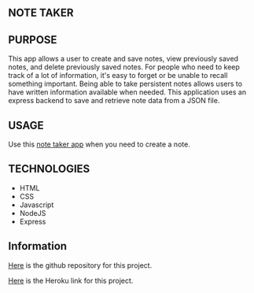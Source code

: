 ## NOTE TAKER

## PURPOSE
This app allows a user to create and save notes, view previously saved notes, and delete previously saved notes. For people who need to keep track of a lot of information, it's easy to forget or be unable to recall something important. Being able to take persistent notes allows users to have written information available when needed. This application uses an express backend to save and retrieve note data from a JSON file.

## USAGE
Use this [note taker app](https://frozen-sands-90218.herokuapp.com/) when you need to create a note.  

## TECHNOLOGIES
* HTML
* CSS
* Javascript
* NodeJS
* Express

## Information
[Here](https://github.com/shaydaniel7/notetaker "Link to github repository") is the github repository for this project.

[Here](https://frozen-sands-90218.herokuapp.com/) is the Heroku link for this project.


